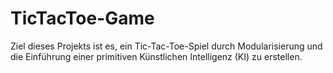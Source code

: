 # TicTacToe-Game
Ziel dieses Projekts ist es, ein Tic-Tac-Toe-Spiel durch Modularisierung und die  Einführung einer primitiven Künstlichen Intelligenz (KI) zu erstellen. 
